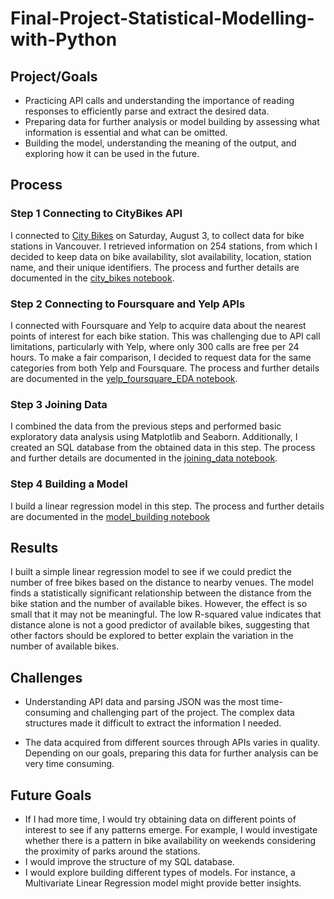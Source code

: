 # Final-Project-Statistical-Modelling-with-Python

## Project/Goals
- Practicing API calls and understanding the importance of reading responses to efficiently parse and extract the desired data.
- Preparing data for further analysis or model building by assessing what information is essential and what can be omitted.
- Building the model, understanding the meaning of the output, and exploring how it can be used in the future.

## Process
### Step 1 Connecting to CityBikes API
I connected to [City Bikes](https://citybik.es) on Saturday, August 3, to collect data for bike stations in Vancouver. I retrieved information on 254 stations, from which I decided to keep data on bike availability, slot availability, location, station name, and their unique identifiers. The process and further details are documented in the [city_bikes notebook](notebooks/city_bikes.ipynb).
### Step 2 Connecting to Foursquare and Yelp APIs
I connected with Foursquare and Yelp to acquire data about the nearest points of interest for each bike station. This was challenging due to API call limitations, particularly with Yelp, where only 300 calls are free per 24 hours. To make a fair comparison, I decided to request data for the same categories from both Yelp and Foursquare. The process and further details are documented in the [yelp_foursquare_EDA notebook](notebooks/yelp_foursquare_EDA.ipynb).

### Step 3 Joining Data
I combined the data from the previous steps and performed basic exploratory data analysis using Matplotlib and Seaborn. Additionally, I created an SQL database from the obtained data in this step. The process and further details are documented in the [joining_data notebook](notebooks/joining_data.ipynb).

### Step 4 Building a Model
I build a linear regression model in this step. The process and further details are documented in the [model_building notebook](notebooks/model_building.ipynb)

## Results
I built a simple linear regression model to see if we could predict the number of free bikes based on the distance to nearby venues. The model finds a statistically significant relationship between the distance from the bike station and the number of available bikes. However, the effect is so small that it may not be meaningful. The low R-squared value indicates that distance alone is not a good predictor of available bikes, suggesting that other factors should be explored to better explain the variation in the number of available bikes.

## Challenges 
- Understanding API data and parsing JSON was the most time-consuming and challenging part of the project. The complex data structures made it difficult to extract the information I needed.

- The data acquired from different sources through APIs varies in quality. Depending on our goals, preparing this data for further analysis can be very time consuming.


## Future Goals
- If I had more time, I would try obtaining data on different points of interest to see if any patterns emerge. For example, I would investigate whether there is a pattern in bike availability on weekends considering the proximity of parks around the stations.
- I would improve the structure of my SQL database.
- I would explore building different types of models. For instance, a Multivariate Linear Regression model might provide better insights.
